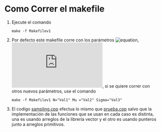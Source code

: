 Como Correr el makefile
=======================

1. Ejecute el comando
	```console
	make -f Makefilev1
	```
2. Por defecto este makefile corre con los parámetros ![equation](https://latex.codecogs.com/gif.latex?N=5\times10^5), ![equation](http://latex.codecogs.com/gif.latex?%5Cmu%20%3D%200%2C%20%5Csigma%20%3D%201), si se quiere correr con otros nuevos parámetros, use el comando

	```console
	make -f Makefilev1 N="Val1" Mu ="Val2" Sigma="Val3"
	
	```
3. El codigo [sampling.cpp](./sampling.cpp) efectua lo mismo que [prueba.cpp](./prueba.cpp) salvo que la implementación de las funciones que se usan en cada caso es distinta, una es usando arreglos de la librería vector y el otro es usando punteros junto a arreglos primitivos.